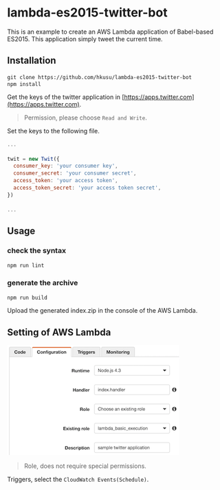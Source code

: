 # lambda-es2015-twitter-bot

This is an example to create an AWS Lambda application of Babel-based ES2015. This application simply tweet the current time.

## Installation

```
git clone https://github.com/hkusu/lambda-es2015-twitter-bot
npm install
```

Get the keys of the twitter application in [https://apps.twitter.com](https://apps.twitter.com).

> Permission, please choose `Read and Write`.

Set the keys to the following file.

```javascript:Twitter.js
...

twit = new Twit({
  consumer_key: 'your consumer key',
  consumer_secret: 'your consumer secret',
  access_token: 'your access token',
  access_token_secret: 'your access token secret',
})

...
```

## Usage

### check the syntax

```
npm run lint
```

### generate the archive

```
npm run build
```

Upload the generated index.zip in the console of the AWS Lambda.

## Setting of AWS Lambda

![screen shot](./screenshot.png)

> Role, does not require special permissions.

Triggers, select the `CloudWatch Events(Schedule)`.
